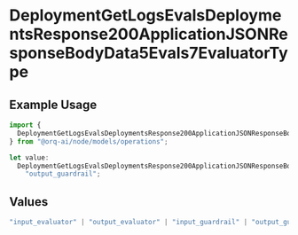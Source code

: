 # DeploymentGetLogsEvalsDeploymentsResponse200ApplicationJSONResponseBodyData5Evals7EvaluatorType

## Example Usage

```typescript
import {
  DeploymentGetLogsEvalsDeploymentsResponse200ApplicationJSONResponseBodyData5Evals7EvaluatorType,
} from "@orq-ai/node/models/operations";

let value:
  DeploymentGetLogsEvalsDeploymentsResponse200ApplicationJSONResponseBodyData5Evals7EvaluatorType =
    "output_guardrail";
```

## Values

```typescript
"input_evaluator" | "output_evaluator" | "input_guardrail" | "output_guardrail"
```